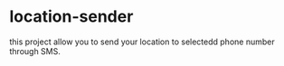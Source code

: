 # location-sender
this project allow you to send your location to selectedd phone number through SMS.
